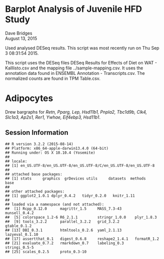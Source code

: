# Barplot Analysis of Juvenile HFD Study
Dave Bridges  
August 13, 2015  




Used analysed DESeq results.  This script was most recently run on Thu Sep  3 08:31:54 2015.



This script uses the DESeq files DESeq Results for Effects of Diet on WAT - Kalllisto.csv and the mapping file ../sample-mapping.csv.  It uses the annotation data found in ENSEMBL Annotation - Transcripts.csv.  The normalized counts are found in TPM Table.csv.

# Adipocytes



Drew bargraphs for *Retn, Pparg, Lep, Hsd11b1, Pnpla2, Tbc1d9b, Clk4, Slc1a3, Ap2s1, Rer1, Ywhae, Eif4ebp3, Hsd11b1*.



Session Information
---------------------


```
## R version 3.2.2 (2015-08-14)
## Platform: x86_64-apple-darwin13.4.0 (64-bit)
## Running under: OS X 10.10.4 (Yosemite)
## 
## locale:
## [1] en_US.UTF-8/en_US.UTF-8/en_US.UTF-8/C/en_US.UTF-8/en_US.UTF-8
## 
## attached base packages:
## [1] stats     graphics  grDevices utils     datasets  methods   base     
## 
## other attached packages:
## [1] ggplot2_1.0.1 dplyr_0.4.2   tidyr_0.2.0   knitr_1.11   
## 
## loaded via a namespace (and not attached):
##  [1] Rcpp_0.12.0      magrittr_1.5     MASS_7.3-43      munsell_0.4.2   
##  [5] colorspace_1.2-6 R6_2.1.1         stringr_1.0.0    plyr_1.8.3      
##  [9] tools_3.2.2      parallel_3.2.2   grid_3.2.2       gtable_0.1.2    
## [13] DBI_0.3.1        htmltools_0.2.6  yaml_2.1.13      lazyeval_0.1.10 
## [17] assertthat_0.1   digest_0.6.8     reshape2_1.4.1   formatR_1.2     
## [21] evaluate_0.7.2   rmarkdown_0.7    labeling_0.3     stringi_0.5-5   
## [25] scales_0.2.5     proto_0.3-10
```
